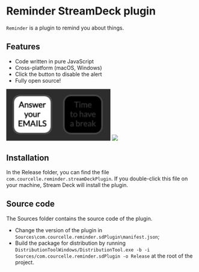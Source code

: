 
# Reminder StreamDeck plugin
`Reminder` is a plugin to remind you about things.

## Features
- Code written in pure JavaScript
- Cross-platform (macOS, Windows)
- Click the button to disable the alert
- Fully open source!

<img src="https://github.com/tubededentifrice/streamdeck-reminder/raw/master/screenshot1.png" width="277" />
<img src="https://github.com/tubededentifrice/streamdeck-reminder/raw/master/screenshot2.png" width="354" />

## Installation
In the Release folder, you can find the file `com.courcelle.reminder.streamDeckPlugin`. If you double-click this file on your machine, Stream Deck will install the plugin.

## Source code
The Sources folder contains the source code of the plugin.
- Change the version of the plugin in `Sources\com.courcelle.reminder.sdPlugin\manifest.json`;
- Build the package for distribution by running `DistributionToolWindows/DistributionTool.exe -b -i Sources/com.courcelle.reminder.sdPlugin -o Release` at the root of the project.